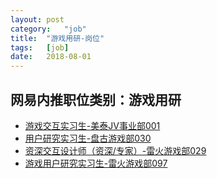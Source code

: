 ```yaml
---
layout:	post
category:	"job"
title:	"游戏用研-岗位"
tags:	[job]
date:	2018-08-01
---
```

## 网易内推职位类别：游戏用研
- [游戏交互实习生-美泰JV事业部001](http://bole.netease.com/position/h5/detail.do?id=12306&rcode=D1O21582aT)
- [用户研究实习生-盘古游戏部030](http://bole.netease.com/position/h5/detail.do?id=4244&rcode=D1O21582aT)
- [资深交互设计师（资深/专家）-雷火游戏部029](http://bole.netease.com/position/h5/detail.do?id=8716&rcode=D1O21582aT)
- [游戏用户研究实习生-雷火游戏部097](http://bole.netease.com/position/h5/detail.do?id=7280&rcode=D1O21582aT)

